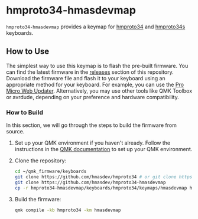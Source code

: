 # hmproto34-hmasdevmap

`hmproto34-hmasdevmap` provides a keymap for [hmproto34](https://github.com/hmasdev/hmproto34) and [hmproto34s](https://github.com/hmasdev/hmproto34s) keyboards.

## How to Use

The simplest way to use this keymap is to flash the pre-built firmware.
You can find the latest firmware in the [releases](https://github.com/hmasdev/hmproto34-hmasdevmap/releases) section of this repository.
Download the firmware file and flash it to your keyboard using an appropriate method for your keyboard. For example, you can use the [Pro Micro Web Updater](https://sekigon-gonnoc.github.io/promicro-web-updater/index.html). Alternatively, you may use other tools like QMK Toolbox or avrdude, depending on your preference and hardware compatibility.
### How to Build

In this section, we will go through the steps to build the firmware from source.

1. Set up your QMK environment if you haven't already. Follow the instructions in the [QMK documentation](https://docs.qmk.fm/#/newbs_getting_started) to set up your QMK environment.

2. Clone the repository:

   ```bash
   cd ~/qmk_firmware/keyboards
   git clone https://github.com/hmasdev/hmproto34 # or git clone https://github.com/hmasdev/hmproto34s
   git clone https://github.com/hmasdev/hmproto34-hmasdevmap
   cp -r hmproto34-hmasdevmap/keyboards/hmproto34/keymaps/hmasdevmap hmproto34/keymaps/hmasdevmap
   ```

3. Build the firmware:

   ```bash
   qmk compile -kb hmproto34 -km hmasdevmap
   ```

